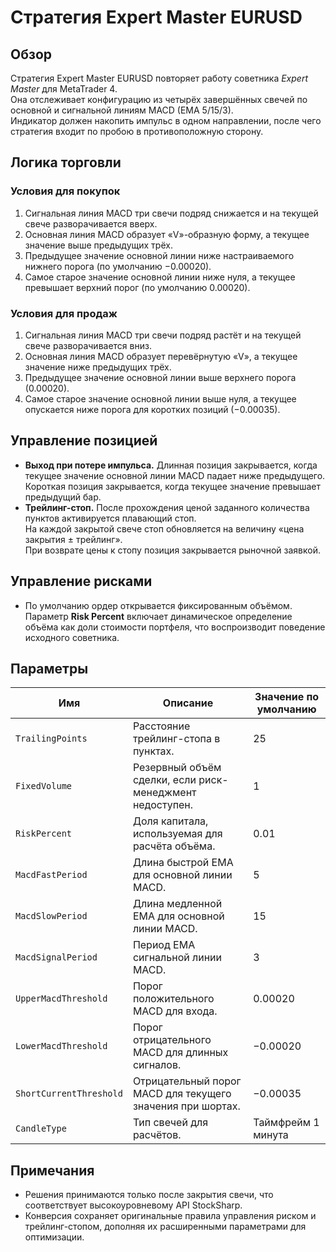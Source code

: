 # Стратегия Expert Master EURUSD

## Обзор

Стратегия Expert Master EURUSD повторяет работу советника *Expert Master* для MetaTrader 4.  
Она отслеживает конфигурацию из четырёх завершённых свечей по основной и сигнальной линиям MACD (EMA 5/15/3).  
Индикатор должен накопить импульс в одном направлении, после чего стратегия входит по пробою в противоположную сторону.

## Логика торговли

### Условия для покупок
1. Сигнальная линия MACD три свечи подряд снижается и на текущей свече разворачивается вверх.  
2. Основная линия MACD образует «V»-образную форму, а текущее значение выше предыдущих трёх.  
3. Предыдущее значение основной линии ниже настраиваемого нижнего порога (по умолчанию −0.00020).  
4. Самое старое значение основной линии ниже нуля, а текущее превышает верхний порог (по умолчанию 0.00020).

### Условия для продаж
1. Сигнальная линия MACD три свечи подряд растёт и на текущей свече разворачивается вниз.  
2. Основная линия MACD образует перевёрнутую «V», а текущее значение ниже предыдущих трёх.  
3. Предыдущее значение основной линии выше верхнего порога (0.00020).  
4. Самое старое значение основной линии выше нуля, а текущее опускается ниже порога для коротких позиций (−0.00035).

## Управление позицией

- **Выход при потере импульса.** Длинная позиция закрывается, когда текущее значение основной линии MACD падает ниже предыдущего.  
  Короткая позиция закрывается, когда текущее значение превышает предыдущий бар.  
- **Трейлинг-стоп.** После прохождения ценой заданного количества пунктов активируется плавающий стоп.  
  На каждой закрытой свече стоп обновляется на величину «цена закрытия ± трейлинг».  
  При возврате цены к стопу позиция закрывается рыночной заявкой.

## Управление рисками

- По умолчанию ордер открывается фиксированным объёмом.  
  Параметр **Risk Percent** включает динамическое определение объёма как доли стоимости портфеля, что воспроизводит поведение исходного советника.

## Параметры

| Имя | Описание | Значение по умолчанию |
| --- | --- | --- |
| `TrailingPoints` | Расстояние трейлинг-стопа в пунктах. | 25 |
| `FixedVolume` | Резервный объём сделки, если риск-менеджмент недоступен. | 1 |
| `RiskPercent` | Доля капитала, используемая для расчёта объёма. | 0.01 |
| `MacdFastPeriod` | Длина быстрой EMA для основной линии MACD. | 5 |
| `MacdSlowPeriod` | Длина медленной EMA для основной линии MACD. | 15 |
| `MacdSignalPeriod` | Период EMA сигнальной линии MACD. | 3 |
| `UpperMacdThreshold` | Порог положительного MACD для входа. | 0.00020 |
| `LowerMacdThreshold` | Порог отрицательного MACD для длинных сигналов. | −0.00020 |
| `ShortCurrentThreshold` | Отрицательный порог MACD для текущего значения при шортах. | −0.00035 |
| `CandleType` | Тип свечей для расчётов. | Таймфрейм 1 минута |

## Примечания

- Решения принимаются только после закрытия свечи, что соответствует высокоуровневому API StockSharp.  
- Конверсия сохраняет оригинальные правила управления риском и трейлинг-стопом, дополняя их расширенными параметрами для оптимизации.
